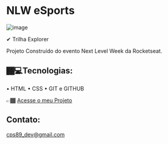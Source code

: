 # NLW eSports

![image](https://user-images.githubusercontent.com/97200642/190663228-dc50ffb7-2aab-4dde-976c-6b85e0162b68.png)
 
✔ Trilha Explorer

Projeto Construído do evento Next Level Week da Rocketseat.

## 🏾‍💻Tecnologias:
• HTML 
• CSS 
• GIT e GITHUB

👉🏾 [Acesse o meu Projeto](https://cleberbau.github.io/nlw-esports-explorer/)

## Contato:
cps89_dev@gmail.com




